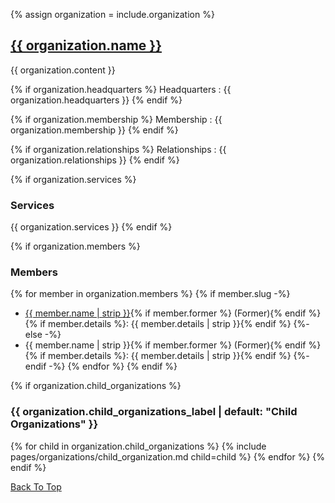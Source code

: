 {% assign organization = include.organization %}

## [{{ organization.name }}]({{site.baseurl}}/campaigns/{{page.campaign}}/organizations/{{organization.slug}})

{{ organization.content }}

{% if organization.headquarters %}
Headquarters
: {{ organization.headquarters }}
{% endif %}

{% if organization.membership %}
Membership
: {{ organization.membership }}
{% endif %}

{% if organization.relationships %}
Relationships
: {{ organization.relationships }}
{% endif %}

{% if organization.services %}
### Services

{{ organization.services }}
{% endif %}

{% if organization.members %}
### Members

{% for member in organization.members %}
{% if member.slug -%}
- [{{ member.name | strip }}]({{site.baseurl}}/campaigns/{{page.campaign}}/characters/{{member.slug}}){% if member.former %} (Former){% endif %}{% if member.details %}: {{ member.details | strip }}{% endif %}
{%- else -%}
- {{ member.name | strip }}{% if member.former %} (Former){% endif %}{% if member.details %}: {{ member.details | strip }}{% endif %}
{%- endif -%}
{% endfor %}
{% endif %}

{% if organization.child_organizations %}
### {{ organization.child_organizations_label | default: "Child Organizations" }}

{% for child in organization.child_organizations %}
{% include pages/organizations/child_organization.md child=child %}
{% endfor %}
{% endif %}

[Back To Top](#)
